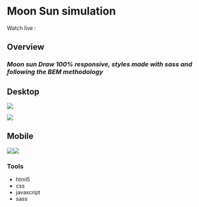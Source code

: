 # Moon Sun simulation 
 
 Watch live :

## Overview
### _Moon sun Draw 100% responsive, styles made with sass and following the BEM methodology_  



## Desktop
![](https://scontent.fbog2-5.fna.fbcdn.net/v/t39.30808-6/274948647_173925074962885_6290429063873832199_n.png?_nc_cat=110&ccb=1-5&_nc_sid=730e14&_nc_ohc=QBvGg1-TYlIAX_atrD-&_nc_ht=scontent.fbog2-5.fna&oh=00_AT9cOiTyxRTRfEW2DABcJXVFdlBQ1vvN8mC5UsfWbpPfUw&oe=622405CC)

![](https://scontent.fbog2-3.fna.fbcdn.net/v/t39.30808-6/274922954_173925071629552_3159740982298815699_n.png?_nc_cat=106&ccb=1-5&_nc_sid=730e14&_nc_ohc=rnVT-LB24wkAX_ql-SN&tn=BsSK83PwEuTDTdzs&_nc_ht=scontent.fbog2-3.fna&oh=00_AT9NpHcalWuHk8_8GTC_ZyCmHtOuTaZSNbdqFVaLiS_F3w&oe=62255D59)

## Mobile
![](https://scontent.fbog2-5.fna.fbcdn.net/v/t39.30808-6/274886944_173925024962890_6389105056671938480_n.png?_nc_cat=111&ccb=1-5&_nc_sid=730e14&_nc_ohc=EgCr_gHoc3AAX9c5yoL&_nc_ht=scontent.fbog2-5.fna&oh=00_AT-LCeulNxBTUUNcNFTmhHnBwWXv-Zaf8i3yTjjktToR3A&oe=6224C3D8)![](https://scontent.fbog2-3.fna.fbcdn.net/v/t39.30808-6/274981160_173925034962889_2231333506516583623_n.png?_nc_cat=102&ccb=1-5&_nc_sid=730e14&_nc_ohc=p9LyFkDmSIoAX-UdFxz&_nc_ht=scontent.fbog2-3.fna&oh=00_AT_vg3v9cl4llR0X0txrXDb5JDBU96Mftto7tV3W6G2sRA&oe=62255CE4)

### Tools
- html5
- css
- javascript
- sass
